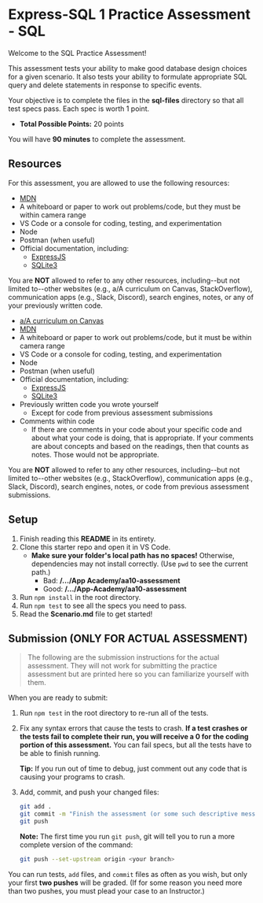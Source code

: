 # Express-SQL 1 Practice Assessment - SQL

Welcome to the SQL Practice Assessment!

This assessment tests your ability to make good database design choices for a
given scenario. It also tests your ability to formulate appropriate SQL query
and delete statements in response to specific events.

Your objective is to complete the files in the __sql-files__ directory so that
all test specs pass. Each spec is worth 1 point.

* __Total Possible Points:__ 20 points

You will have **90 minutes** to complete the assessment.

## Resources

For this assessment, you are allowed to use the following resources:

<!--!!FT -->
* [MDN]
* A whiteboard or paper to work out problems/code, but they must be within
  camera range
* VS Code or a console for coding, testing, and experimentation
* Node
* Postman (when useful)
* Official documentation, including:
  * [ExpressJS]
  * [SQLite3]

You are **NOT** allowed to refer to any other resources, including--but not
limited to--other websites (e.g., a/A curriculum on Canvas, StackOverflow),
communication apps (e.g., Slack, Discord), search engines, notes, or any of your
previously written code.

<!--!!END -->
<!--!!PT -->
* [a/A curriculum on Canvas][canvas]
* [MDN]
* A whiteboard or paper to work out problems/code, but it must be within camera
  range
* VS Code or a console for coding, testing, and experimentation
* Node
* Postman (when useful)
* Official documentation, including:
  * [ExpressJS]
  * [SQLite3]
* Previously written code you wrote yourself
  * Except for code from previous assessment submissions
* Comments within code
  * If there are comments in your code about your specific code and about what
    your code is doing, that is appropriate. If your comments are about concepts
    and based on the readings, then that counts as notes. Those would not be
    appropriate.

You are **NOT** allowed to refer to any other resources, including--but not
limited to--other websites (e.g., StackOverflow), communication apps (e.g.,
Slack, Discord), search engines, notes, or code from previous assessment
submissions.

[canvas]: https://appacademy.instructure.com/
<!--!!END -->
[ExpressJS]: http://expressjs.com/
[SQLite3]: https://www.sqlite.org/docs.html

## Setup

1. Finish reading this __README__ in its entirety.
2. Clone this starter repo and open it in VS Code.
   * **Make sure your folder's local path has no spaces!** Otherwise,
     dependencies may not install correctly. (Use `pwd` to see the current
     path.)
     * Bad:  __/.../App Academy/aa10-assessment__
     * Good: __/.../App-Academy/aa10-assessment__
3. Run `npm install` in the root directory.
4. Run `npm test` to see all the specs you need to pass.
5. Read the __Scenario.md__ file to get started!

## Submission (ONLY FOR ACTUAL ASSESSMENT)

> The following are the submission instructions for the actual assessment. They
> will not work for submitting the practice assessment but are printed here so
> you can familiarize yourself with them.

When you are ready to submit:

1. Run `npm test` in the root directory to re-run all of the tests.
  
2. Fix any syntax errors that cause the tests to crash. **If a test crashes or
   the tests fail to complete their run, you will receive a 0 for the coding
   portion of this assessment.** You can fail specs, but all the tests have to
   be able to finish running.

   **Tip:** If you run out of time to debug, just comment out any code that is
   causing your programs to crash.

3. Add, commit, and push your changed files:

   ```sh
   git add .
   git commit -m "Finish the assessment (or some such descriptive message)"
   git push
   ```

   **Note:** The first time you run `git push`, git will tell you to run a more
   complete version of the command:

   ```sh
   git push --set-upstream origin <your branch>
   ```

You can run tests, `add` files, and `commit` files as often as you wish, but
only your first **two pushes** will be graded. (If for some reason you need more
than two pushes, you must plead your case to an Instructor.)

[MDN]: https://developer.mozilla.org/en-US/
